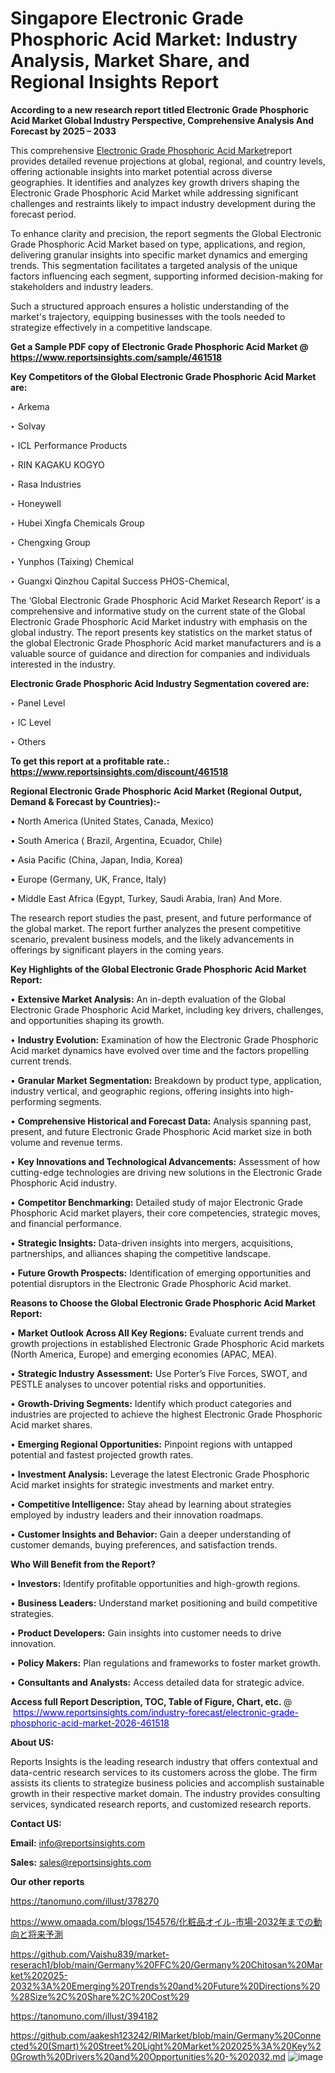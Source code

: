 # Singapore Electronic Grade Phosphoric Acid Market: Industry Analysis, Market Share, and Regional Insights Report

<strong>According to a new research report titled Electronic Grade Phosphoric Acid Market Global Industry Perspective, Comprehensive Analysis And Forecast by 2025 – 2033</strong>

This comprehensive <a href=https://www.reportsinsights.com/sample/461518>Electronic Grade Phosphoric Acid Market</a>report provides detailed revenue projections at global, regional, and country levels, offering actionable insights into market potential across diverse geographies. It identifies and analyzes key growth drivers shaping the Electronic Grade Phosphoric Acid Market while addressing significant challenges and restraints likely to impact industry development during the forecast period.

To enhance clarity and precision, the report segments the Global Electronic Grade Phosphoric Acid Market based on type, applications, and region, delivering granular insights into specific market dynamics and emerging trends. This segmentation facilitates a targeted analysis of the unique factors influencing each segment, supporting informed decision-making for stakeholders and industry leaders.

Such a structured approach ensures a holistic understanding of the market's trajectory, equipping businesses with the tools needed to strategize effectively in a competitive landscape.

<strong>Get a Sample PDF copy of Electronic Grade Phosphoric Acid Market </strong><strong>@<a href=https://www.reportsinsights.com/sample/461518 style=color:#0000ff;> https://www.reportsinsights.com/sample/461518</a></strong></font>

<strong>Key Competitors of the Global Electronic Grade Phosphoric Acid Market are:</strong>

‣ Arkema

‣ Solvay

‣ ICL Performance Products

‣ RIN KAGAKU KOGYO

‣ Rasa Industries

‣ Honeywell

‣ Hubei Xingfa Chemicals Group

‣ Chengxing Group

‣ Yunphos (Taixing) Chemical

‣ Guangxi Qinzhou Capital Success PHOS-Chemical,

The ‘Global Electronic Grade Phosphoric Acid Market Research Report’ is a comprehensive and informative study on the current state of the Global Electronic Grade Phosphoric Acid Market industry with emphasis on the global industry. The report presents key statistics on the market status of the global Electronic Grade Phosphoric Acid market manufacturers and is a valuable source of guidance and direction for companies and individuals interested in the industry.

<strong>Electronic Grade Phosphoric Acid Industry Segmentation covered are:</strong>

‣ Panel Level

‣ IC Level

‣ Others

<strong>To get this report at a profitable rate.: <a href=https://www.reportsinsights.com/discount/461518 style=color:#0000ff;>https://www.reportsinsights.com/discount/461518</a></strong></font>

<strong>Regional Electronic Grade Phosphoric Acid Market (Regional Output, Demand &amp; Forecast by Countries):-</strong>

• North America (United States, Canada, Mexico)

• South America ( Brazil, Argentina, Ecuador, Chile)

• Asia Pacific (China, Japan, India, Korea)

• Europe (Germany, UK, France, Italy)

• Middle East Africa (Egypt, Turkey, Saudi Arabia, Iran) And More.

The research report studies the past, present, and future performance of the global market. The report further analyzes the present competitive scenario, prevalent business models, and the likely advancements in offerings by significant players in the coming years.

<strong>Key Highlights of the Global Electronic Grade Phosphoric Acid Market Report:</strong>

• <strong>Extensive Market Analysis:</strong> An in-depth evaluation of the Global Electronic Grade Phosphoric Acid Market, including key drivers, challenges, and opportunities shaping its growth.

• <strong>Industry Evolution:</strong> Examination of how the Electronic Grade Phosphoric Acid market dynamics have evolved over time and the factors propelling current trends.

• <strong>Granular Market Segmentation:</strong> Breakdown by product type, application, industry vertical, and geographic regions, offering insights into high-performing segments.

• <strong>Comprehensive Historical and Forecast Data:</strong> Analysis spanning past, present, and future Electronic Grade Phosphoric Acid market size in both volume and revenue terms.

• <strong>Key Innovations and Technological Advancements:</strong> Assessment of how cutting-edge technologies are driving new solutions in the Electronic Grade Phosphoric Acid industry.

• <strong>Competitor Benchmarking:</strong> Detailed study of major Electronic Grade Phosphoric Acid market players, their core competencies, strategic moves, and financial performance.

• <strong>Strategic Insights:</strong> Data-driven insights into mergers, acquisitions, partnerships, and alliances shaping the competitive landscape.

• <strong>Future Growth Prospects:</strong> Identification of emerging opportunities and potential disruptors in the Electronic Grade Phosphoric Acid market.

<strong>Reasons to Choose the Global Electronic Grade Phosphoric Acid Market Report:</strong>

• <strong>Market Outlook Across All Key Regions:</strong> Evaluate current trends and growth projections in established Electronic Grade Phosphoric Acid markets (North America, Europe) and emerging economies (APAC, MEA).

• <strong>Strategic Industry Assessment:</strong> Use Porter’s Five Forces, SWOT, and PESTLE analyses to uncover potential risks and opportunities.

• <strong>Growth-Driving Segments:</strong> Identify which product categories and industries are projected to achieve the highest Electronic Grade Phosphoric Acid market shares.

• <strong>Emerging Regional Opportunities:</strong> Pinpoint regions with untapped potential and fastest projected growth rates.

• <strong>Investment Analysis:</strong> Leverage the latest Electronic Grade Phosphoric Acid market insights for strategic investments and market entry.

• <strong>Competitive Intelligence:</strong> Stay ahead by learning about strategies employed by industry leaders and their innovation roadmaps.

• <strong>Customer Insights and Behavior:</strong> Gain a deeper understanding of customer demands, buying preferences, and satisfaction trends.

<strong>Who Will Benefit from the Report?</strong>

• <strong>Investors:</strong> Identify profitable opportunities and high-growth regions.

• <strong>Business Leaders:</strong> Understand market positioning and build competitive strategies.

• <strong>Product Developers:</strong> Gain insights into customer needs to drive innovation.

• <strong>Policy Makers:</strong> Plan regulations and frameworks to foster market growth.

• <strong>Consultants and Analysts:</strong> Access detailed data for strategic advice.
</ul>
<strong>Access full Report Description, TOC, Table of Figure, Chart, etc. </strong>@  <a href=https://www.reportsinsights.com/industry-forecast/electronic-grade-phosphoric-acid-market-2026-461518 style=color:#0000ff;>https://www.reportsinsights.com/industry-forecast/electronic-grade-phosphoric-acid-market-2026-461518</a></font>

<strong><strong>About US</strong>:</strong>

Reports Insights is the leading research industry that offers contextual and data-centric research services to its customers across the globe. The firm assists its clients to strategize business policies and accomplish sustainable growth in their respective market domain. The industry provides consulting services, syndicated research reports, and customized research reports.

<strong>Contact US:</strong>

<p class=""""><b>Email:</b> <a href=mailto:info@reportsinsights.com>info@reportsinsights.com</a></p>
<p class=""""><b>Sales:</b> <a href=mailto:sales@reportsinsights.com>sales@reportsinsights.com</a></p>

<strong>Our other reports</strong>

<a href=https://tanomuno.com/illust/378270>https://tanomuno.com/illust/378270</a>

<a href=https://www.omaada.com/blogs/154576/化粧品オイル-市場-2032年までの動向と将来予測>https://www.omaada.com/blogs/154576/化粧品オイル-市場-2032年までの動向と将来予測</a>

<a href=https://github.com/Vaishu839/market-reserach1/blob/main/Germany%20FFC%20/Germany%20Chitosan%20Market%202025-2032%3A%20Emerging%20Trends%20and%20Future%20Directions%20%28Size%2C%20Share%2C%20Cost%29>https://github.com/Vaishu839/market-reserach1/blob/main/Germany%20FFC%20/Germany%20Chitosan%20Market%202025-2032%3A%20Emerging%20Trends%20and%20Future%20Directions%20%28Size%2C%20Share%2C%20Cost%29</a>

<a href=https://tanomuno.com/illust/394182>https://tanomuno.com/illust/394182</a>

<a href=https://github.com/aakesh123242/RIMarket/blob/main/Germany%20Connected%20(Smart)%20Street%20Light%20Market%202025%3A%20Key%20Growth%20Drivers%20and%20Opportunities%20-%202032.md>https://github.com/aakesh123242/RIMarket/blob/main/Germany%20Connected%20(Smart)%20Street%20Light%20Market%202025%3A%20Key%20Growth%20Drivers%20and%20Opportunities%20-%202032.md</a>
![image](https://github.com/user-attachments/assets/a7bdf7bb-2043-4095-8079-87e56886bc64)
